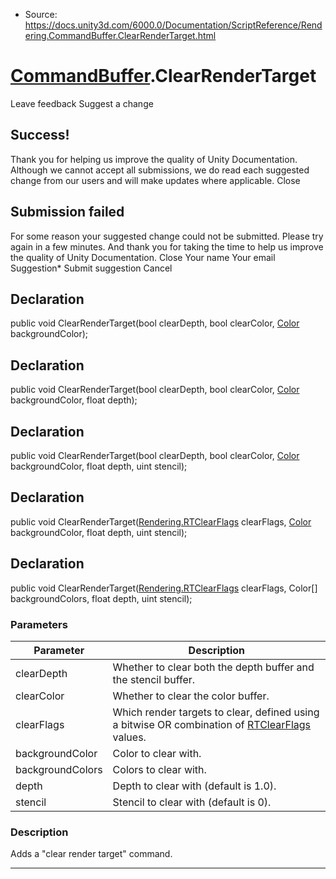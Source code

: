 * Source: https://docs.unity3d.com/6000.0/Documentation/ScriptReference/Rendering.CommandBuffer.ClearRenderTarget.html

#  [CommandBuffer](https://docs.unity3d.com/6000.0/Documentation/ScriptReference/Rendering.CommandBuffer.html).ClearRenderTarget
Leave feedback
Suggest a change
## Success!
Thank you for helping us improve the quality of Unity Documentation. Although we cannot accept all submissions, we do read each suggested change from our users and will make updates where applicable.
Close
## Submission failed
For some reason your suggested change could not be submitted. Please <a>try again</a> in a few minutes. And thank you for taking the time to help us improve the quality of Unity Documentation.
Close
Your name Your email Suggestion* Submit suggestion
Cancel
## Declaration
public void ClearRenderTarget(bool clearDepth, bool clearColor, [Color](https://docs.unity3d.com/6000.0/Documentation/ScriptReference/Color.html) backgroundColor); 
## Declaration
public void ClearRenderTarget(bool clearDepth, bool clearColor, [Color](https://docs.unity3d.com/6000.0/Documentation/ScriptReference/Color.html) backgroundColor, float depth); 
## Declaration
public void ClearRenderTarget(bool clearDepth, bool clearColor, [Color](https://docs.unity3d.com/6000.0/Documentation/ScriptReference/Color.html) backgroundColor, float depth, uint stencil); 
## Declaration
public void ClearRenderTarget([Rendering.RTClearFlags](https://docs.unity3d.com/6000.0/Documentation/ScriptReference/Rendering.RTClearFlags.html) clearFlags, [Color](https://docs.unity3d.com/6000.0/Documentation/ScriptReference/Color.html) backgroundColor, float depth, uint stencil); 
## Declaration
public void ClearRenderTarget([Rendering.RTClearFlags](https://docs.unity3d.com/6000.0/Documentation/ScriptReference/Rendering.RTClearFlags.html) clearFlags, Color[] backgroundColors, float depth, uint stencil); 
### Parameters
Parameter | Description  
---|---  
clearDepth | Whether to clear both the depth buffer and the stencil buffer.  
clearColor | Whether to clear the color buffer.  
clearFlags | Which render targets to clear, defined using a bitwise OR combination of [RTClearFlags](https://docs.unity3d.com/6000.0/Documentation/ScriptReference/Rendering.RTClearFlags.html) values.  
backgroundColor | Color to clear with.  
backgroundColors | Colors to clear with.  
depth | Depth to clear with (default is 1.0).  
stencil | Stencil to clear with (default is 0).  
### Description
Adds a "clear render target" command.
* * *
